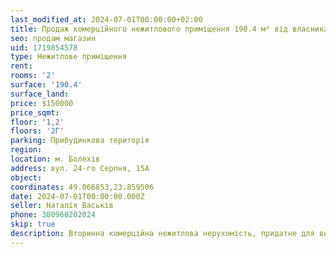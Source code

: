```yaml
---
last_modified_at: 2024-07-01T00:00:00+02:00
title: Продаж комерційного нежитлового приміщення 190.4 м² від власника в центрі на 24-го Серпня
seo: продам магазин
uid: 1719854578
type: Нежитлове приміщення
rent:
rooms: '2'
surface: '190.4'
surface_land:
price: $150000
price_sqmt:
floor: '1,2'
floors: '2Г'
parking: Прибудинкова територія
region:
location: м. Болехів
address: вул. 24-го Серпня, 15А
object:
coordinates: 49.066853,23.859506
date: 2024-07-01T00:00:00.000Z
seller: Наталія Васьків
phone: 380960202024
skip: true
description: Вторинна комерційна нежитлова нерухомість, придатне для використання
---
```


